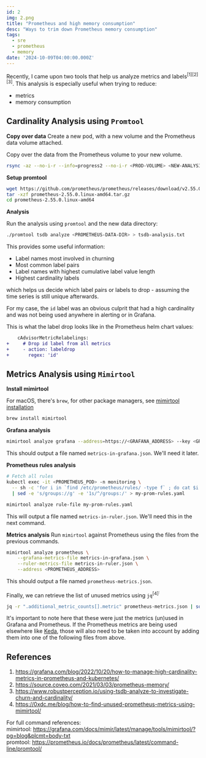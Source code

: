 ```yaml
---
id: 2
img: 2.png
title: "Prometheus and high memory consumption"
desc: "Ways to trim down Prometheus memory consumption"
tags:
  - sre
  - prometheus
  - memory
date: '2024-10-09T04:00:00.000Z'
---
```


Recently, I came upon two tools that help us analyze metrics and labels<sup>[1]</sup><sup>[2]</sup><sup>[3]</sup>. This analysis is especially useful when trying to reduce:
* metrics
* memory consumption

## Cardinality Analysis using `Promtool`

**Copy over data**
Create a new pod, with a new volume and the Prometheus data volume attached.

Copy over the data from the Prometheus volume to your new volume.
```bash
rsync -az --no-i-r --info=progress2 --no-i-r <PROD-VOLUME> <NEW-ANALYSIS-VOLUME>
```

**Setup promtool**

```bash
wget https://github.com/prometheus/prometheus/releases/download/v2.55.0/prometheus-2.55.0.linux-amd64.tar.gz
tar -xzf prometheus-2.55.0.linux-amd64.tar.gz
cd prometheus-2.55.0.linux-amd64
```

**Analysis**

Run the analysis using `promtool` and the new data directory:
```bash
./promtool tsdb analyze <PROMETHEUS-DATA-DIR> > tsdb-analysis.txt
```

This provides some useful information:
* Label names most involved in churning
* Most common label pairs
* Label names with highest cumulative label value length
* Highest cardinality labels

which helps us decide which label pairs or labels to drop - assuming the time series is still unique afterwards.

For my case, the `id` label was an obvious culprit that had a high cardinality and was not being used anywhere in alerting or in Grafana.

This is what the label drop looks like in the Prometheus helm chart values:
```diff
    cAdvisorMetricRelabelings:
+     # Drop id label from all metrics
+     - action: labeldrop
+       regex: 'id'
```

## Metrics Analysis using `Mimirtool`

**Install mimirtool**

For macOS, there's `brew`, for other package managers, see [mimirtool installation](https://grafana.com/docs/mimir/latest/manage/tools/mimirtool/#installation)
```bash
brew install mimirtool
```

**Grafana analysis**
```bash
mimirtool analyze grafana --address=https://<GRAFANA_ADDRESS> --key <GRAFANA_TOKEN>
```
This should output a file named `metrics-in-grafana.json`. We'll need it later.

**Prometheus rules analysis**
```bash
# Fetch all rules
kubectl exec -it <PROMETHEUS_POD> -n monitoring \
  -- sh -c 'for i in `find /etc/prometheus/rules/ -type f` ; do cat $i ; done' \
  | sed -e 's/groups://g' -e '1s/^/groups:/' > my-prom-rules.yaml

mimirtool analyze rule-file my-prom-rules.yaml
```
This will output a file named `metrics-in-ruler.json`. We'll need this in the next command.


**Metrics analysis**
Run `mimirtool` against Prometheus using the files from the previous commands.
```bash
mimirtool analyze prometheus \
    --grafana-metrics-file metrics-in-grafana.json \
    --ruler-metrics-file metrics-in-ruler.json \
    --address <PROMETHEUS_ADDRESS>
```
This should output a file named `prometheus-metrics.json`.

Finally, we can retrieve the list of unused metrics using `jq`<sup>[4]<sup>:
```bash
jq -r ".additional_metric_counts[].metric" prometheus-metrics.json | sort > unused-metrics.txt
```

It's important to note here that these were just the metrics (un)used in Grafana and Prometheus. If the Prometheus metrics are being used elsewhere like [Keda](https://keda.sh/), those will also need to be taken into account by adding them into one of the following files from above.

## References
1. https://grafana.com/blog/2022/10/20/how-to-manage-high-cardinality-metrics-in-prometheus-and-kubernetes/
2. https://source.coveo.com/2021/03/03/prometheus-memory/
3. https://www.robustperception.io/using-tsdb-analyze-to-investigate-churn-and-cardinality/
4. https://0xdc.me/blog/how-to-find-unused-prometheus-metrics-using-mimirtool/

For full command references:  
mimirtool: https://grafana.com/docs/mimir/latest/manage/tools/mimirtool/?pg=blog&plcmt=body-txt  
promtool: https://prometheus.io/docs/prometheus/latest/command-line/promtool/
